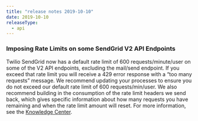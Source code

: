```yaml
---
title: "release notes 2019-10-10"
date: 2019-10-10
releaseType:
  - api
---
```



### Imposing Rate Limits on some SendGrid V2 API Endpoints

 Twilio SendGrid now has a default rate limit of 600 requests/minute/user on some of the V2 API endpoints, excluding the mail/send endpoint. If you exceed that rate limit you will receive a 429 error response with a “too many requests” message. We recommend updating your processes to ensure you do not exceed our default rate limit of 600 requests/min/user. We also recommend building in the consumption of the rate limit headers we send back, which gives specific information about how many requests you have remaining and when the rate limit amount will reset. For more information, see the [Knowledge Center]({{root_url}}/for-developers/sending-email/using-the-v2-api/#rate-limits).
